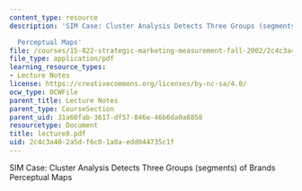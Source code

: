 ```yaml
---
content_type: resource
description: 'SIM Case: Cluster Analysis Detects Three Groups (segments) of Brands

  Perceptual Maps'
file: /courses/15-822-strategic-marketing-measurement-fall-2002/2c4c3a402a5df6c01a0aedd044735c1f_lecture8.pdf
file_type: application/pdf
learning_resource_types:
- Lecture Notes
license: https://creativecommons.org/licenses/by-nc-sa/4.0/
ocw_type: OCWFile
parent_title: Lecture Notes
parent_type: CourseSection
parent_uid: 31a60fab-3617-df57-846e-46b6da0a8858
resourcetype: Document
title: lecture8.pdf
uid: 2c4c3a40-2a5d-f6c0-1a0a-edd044735c1f
---
```

SIM Case: Cluster Analysis Detects Three Groups (segments) of Brands
Perceptual Maps